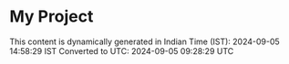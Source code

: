 # My Project

This content is dynamically generated in Indian Time (IST): 2024-09-05 14:58:29 IST
Converted to UTC: 2024-09-05 09:28:29 UTC
